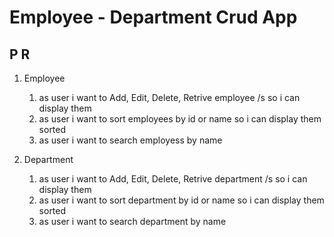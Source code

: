 # Employee - Department Crud App

## P R

1. Employee

   1. as user i want to Add, Edit, Delete, Retrive employee /s so i can display them
   2. as user i want to sort employees by id or  name so i can display them sorted
   3. as user i want to search employess by name
2. Department

   1. as user i want to Add, Edit, Delete, Retrive department /s so i can display them
   2. as user i want to sort department by id or  name so i can display them sorted
   3. as user i want to search department by name
